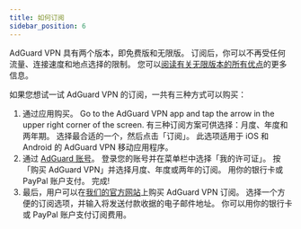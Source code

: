 ```yaml
---
title: 如何订阅
sidebar_position: 6
---
```


AdGuard VPN 具有两个版本，即免费版和无限版。 订阅后，你可以不再受任何流量、连接速度和地点选择的限制。 您可以[阅读有关无限版本的所有优点](free-vs-unlimited.md)的更多信息。

如果您想试一试 AdGuard VPN 的订阅，一共有三种方式可以购买：

1. 通过应用购买。 Go to the AdGuard VPN app and tap the arrow in the upper right corner of the screen. 有三种订阅方案可供选择：月度、年度和两年期。 选择最合适的一个，然后点击「订阅」。 此选项适用于 iOS 和 Android 的 AdGuard VPN 移动应用程序。
2. 通过 [AdGuard 账号](https://my.adguard.com/main.html)。 登录您的账号并在菜单栏中选择「我的许可证」。 按「购买 AdGuard VPN」并选择月度、年度或两年的订阅。 用你的银行卡或 PayPal 账户支付。 完成!
3. 最后，用户可以在[我们的官方网站](https://adguard-vpn.com/license.html)上购买 AdGuard VPN 订阅。 选择一个方便的订阅选项，并输入将发送付款收据的电子邮件地址。 你可以用你的银行卡或 PayPal 账户支付订阅费用。
